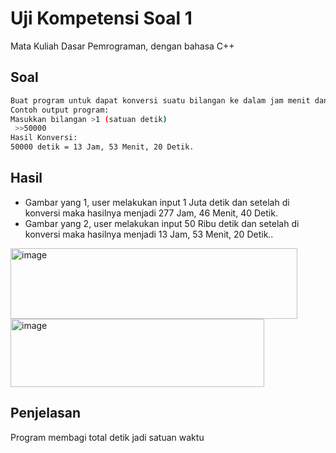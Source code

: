 # Uji Kompetensi Soal 1

Mata Kuliah Dasar Pemrograman, dengan bahasa C++

## Soal
```bash
Buat program untuk dapat konversi suatu bilangan ke dalam jam menit dan detik.
Contoh output program:
Masukkan bilangan >1 (satuan detik)
 >>50000
Hasil Konversi:
50000 detik = 13 Jam, 53 Menit, 20 Detik.
```

## Hasil
 - Gambar yang 1, user melakukan input 1 Juta detik dan setelah di konversi maka hasilnya menjadi 277 Jam, 46 Menit, 40 Detik.
 - Gambar yang 2, user melakukan input 50 Ribu detik dan setelah di konversi maka hasilnya menjadi 13 Jam, 53 Menit, 20 Detik..
 
<img width="459" height="113" alt="image" src="https://github.com/user-attachments/assets/a3585315-566b-46f0-aca1-576a8ae4d79c" />
<img width="406" height="109" alt="image" src="https://github.com/user-attachments/assets/6778960c-f81a-438b-9c9e-64a0418f3758" />

## Penjelasan
Program membagi total detik jadi satuan waktu
